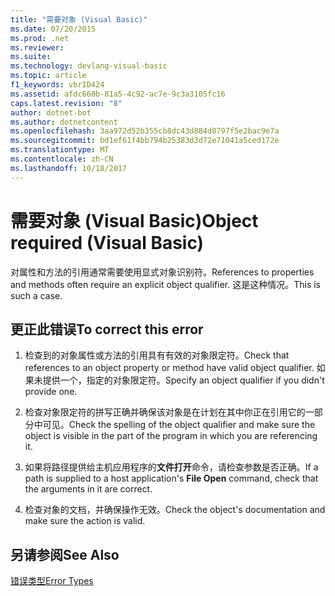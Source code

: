 ```yaml
---
title: "需要对象 (Visual Basic)"
ms.date: 07/20/2015
ms.prod: .net
ms.reviewer: 
ms.suite: 
ms.technology: devlang-visual-basic
ms.topic: article
f1_keywords: vbrID424
ms.assetid: afdc660b-81a5-4c92-ac7e-9c3a3105fc16
caps.latest.revision: "8"
author: dotnet-bot
ms.author: dotnetcontent
ms.openlocfilehash: 3aa972d52b355cb8dc43d884d8797f5e2bac9e7a
ms.sourcegitcommit: bd1ef61f4bb794b25383d3d72e71041a5ced172e
ms.translationtype: MT
ms.contentlocale: zh-CN
ms.lasthandoff: 10/18/2017
---
```

# <a name="object-required-visual-basic"></a><span data-ttu-id="9db6a-102">需要对象 (Visual Basic)</span><span class="sxs-lookup"><span data-stu-id="9db6a-102">Object required (Visual Basic)</span></span>
<span data-ttu-id="9db6a-103">对属性和方法的引用通常需要使用显式对象识别符。</span><span class="sxs-lookup"><span data-stu-id="9db6a-103">References to properties and methods often require an explicit object qualifier.</span></span> <span data-ttu-id="9db6a-104">这是这种情况。</span><span class="sxs-lookup"><span data-stu-id="9db6a-104">This is such a case.</span></span>  
  
## <a name="to-correct-this-error"></a><span data-ttu-id="9db6a-105">更正此错误</span><span class="sxs-lookup"><span data-stu-id="9db6a-105">To correct this error</span></span>  
  
1.  <span data-ttu-id="9db6a-106">检查到的对象属性或方法的引用具有有效的对象限定符。</span><span class="sxs-lookup"><span data-stu-id="9db6a-106">Check that references to an object property or method have valid object qualifier.</span></span> <span data-ttu-id="9db6a-107">如果未提供一个，指定的对象限定符。</span><span class="sxs-lookup"><span data-stu-id="9db6a-107">Specify an object qualifier if you didn't provide one.</span></span>  
  
2.  <span data-ttu-id="9db6a-108">检查对象限定符的拼写正确并确保该对象是在计划在其中你正在引用它的一部分中可见。</span><span class="sxs-lookup"><span data-stu-id="9db6a-108">Check the spelling of the object qualifier and make sure the object is visible in the part of the program in which you are referencing it.</span></span>  
  
3.  <span data-ttu-id="9db6a-109">如果将路径提供给主机应用程序的**文件打开**命令，请检查参数是否正确。</span><span class="sxs-lookup"><span data-stu-id="9db6a-109">If a path is supplied to a host application's **File Open** command, check that the arguments in it are correct.</span></span>  
  
4.  <span data-ttu-id="9db6a-110">检查对象的文档，并确保操作无效。</span><span class="sxs-lookup"><span data-stu-id="9db6a-110">Check the object's documentation and make sure the action is valid.</span></span>  
  
## <a name="see-also"></a><span data-ttu-id="9db6a-111">另请参阅</span><span class="sxs-lookup"><span data-stu-id="9db6a-111">See Also</span></span>  
 [<span data-ttu-id="9db6a-112">错误类型</span><span class="sxs-lookup"><span data-stu-id="9db6a-112">Error Types</span></span>](../../../visual-basic/programming-guide/language-features/error-types.md)
